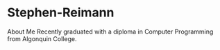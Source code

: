 # Stephen-Reimann
About Me
Recently graduated with a diploma in Computer Programming from Algonquin College.


